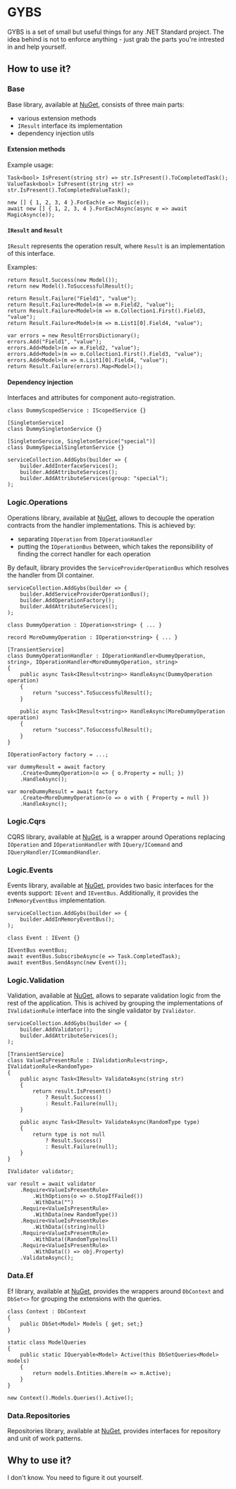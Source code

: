 # GYBS
GYBS is a set of small but useful things for any .NET Standard project. The idea behind is not to enforce anything - just grab the parts you're intrested in and help yourself.

## How to use it?

### Base
Base library, available at [NuGet](https://www.nuget.org/packages/Gybs), consists of three main parts:
* various extension methods
* `IResult` interface its implementation
* dependency injection utils

#### Extension methods
Example usage:
```
Task<bool> IsPresent(string str) => str.IsPresent().ToCompletedTask();
ValueTask<bool> IsPresent(string str) => str.IsPresent().ToCompletedValueTask();

new [] { 1, 2, 3, 4 }.ForEach(e => Magic(e));
await new [] { 1, 2, 3, 4 }.ForEachAsync(async e => await MagicAsync(e));
```

#### `IResult` and `Result`
`IResult` represents the operation result, where `Result` is an implementation of this interface.

Examples:
```
return Result.Success(new Model());
return new Model().ToSuccessfulResult();
```

```
return Result.Failure("Field1", "value");
return Result.Failure<Model>(m => m.Field2, "value");
return Result.Failure<Model>(m => m.Collection1.First().Field3, "value");
return Result.Failure<Model>(m => m.List1[0].Field4, "value");
```

```
var errors = new ResultErrorsDictionary();
errors.Add("Field1", "value");
errors.Add<Model>(m => m.Field2, "value");
errors.Add<Model>(m => m.Collection1.First().Field3, "value");
errors.Add<Model>(m => m.List1[0].Field4, "value");
return Result.Failure(errors).Map<Model>();
```

#### Dependency injection
Interfaces and attributes for component auto-registration.
```
class DummyScopedService : IScopedService {}

[SingletonService]
class DummySingletonService {}

[SingletonService, SingletonService("special")]
class DummySpecialSingletonService {}

serviceCollection.AddGybs(builder => {
    builder.AddInterfaceServices();
    builder.AddAttributeServices();
    builder.AddAttributeServices(group: "special");
);
```

### Logic.Operations
Operations library, available at [NuGet](https://www.nuget.org/packages/Gybs.Logic.Operations), allows to decouple the operation contracts from the handler implementations. This is achieved by:
* separating `IOperation` from `IOperationHandler`
* putting the `IOperationBus` between, which takes the reponsibility of finding the correct handler for each operation

By default, library provides the `ServiceProviderOperationBus` which resolves the handler from DI container.

```
serviceCollection.AddGybs(builder => {
    builder.AddServiceProviderOperationBus();
    builder.AddOperationFactory();
    builder.AddAttributeServices();
);

class DummyOperation : IOperation<string> { ... }

record MoreDummyOperation : IOperation<string> { ... }

[TransientService]
class DummyOperationHandler : IOperationHandler<DummyOperation, string>, IOperationHandler<MoreDummyOperation, string>
{
    public async Task<IResult<string>> HandleAsync(DummyOperation operation)
    {
        return "success".ToSuccessfulResult();
    }
    
    public async Task<IResult<string>> HandleAsync(MoreDummyOperation operation)
    {
        return "success".ToSuccessfulResult();
    }
}

IOperationFactory factory = ...;

var dummyResult = await factory
    .Create<DummyOperation>(o => { o.Property = null; })
    .HandleAsync();
    
var moreDummyResult = await factory
    .Create<MoreDummyOperation>(o => o with { Property = null })
    .HandleAsync();
```

### Logic.Cqrs
CQRS library, available at [NuGet](https://www.nuget.org/packages/Gybs.Logic.Cqrs), is a wrapper around Operations replacing `IOperation` and `IOperationHandler` with `IQuery/ICommand` and `IQueryHandler/ICommandHandler`.

### Logic.Events
Events library, available at [NuGet](https://www.nuget.org/packages/Gybs.Logic.Events), provides two basic interfaces for the events support: `IEvent` and `IEventBus`. Additionally, it provides the `InMemoryEventBus` implementation.

```
serviceCollection.AddGybs(builder => {
    builder.AddInMemoryEventBus();
);

class Event : IEvent {}

IEventBus eventBus;
await eventBus.SubscribeAsync(e => Task.CompletedTask);
await eventBus.SendAsync(new Event());
```

### Logic.Validation
Validation, available at [NuGet](https://www.nuget.org/packages/Gybs.Logic.Validation), allows to separate validation logic from the rest of the application. This is achived by grouping the implementations of `IValidationRule` interface into the single validator by `IValidator`.

```
serviceCollection.AddGybs(builder => {
    builder.AddValidator();
    builder.AddAttributeServices();
);

[TransientService]
class ValueIsPresentRule : IValidationRule<string>, IValidationRule<RandomType>
{
    public async Task<IResult> ValidateAsync(string str)
    {
        return result.IsPresent()
            ? Result.Success()
            : Result.Failure(null);
    }
    
    public async Task<IResult> ValidateAsync(RandomType type)
    {
        return type is not null
            ? Result.Success()
            : Result.Failure(null);
    }
}

IValidator validator;

var result = await validator
    .Require<ValueIsPresentRule>
        .WithOptions(o => o.StopIfFailed())
        .WithData("")
    .Require<ValueIsPresentRule>
        .WithData(new RandomType())
    .Require<ValueIsPresentRule>
        .WithData((string)null)
    .Require<ValueIsPresentRule>
        .WithData((RandomType)null)
    .Require<ValueIsPresentRule>
        .WithData(() => obj.Property)
    .ValidateAsync();
```

### Data.Ef
Ef library, available at [NuGet](https://www.nuget.org/packages/Gybs.Data.Ef), provides the wrappers around `DbContext` and `DbSet<>` for grouping the extensions with the queries.

```
class Context : DbContext
{
    public DbSet<Model> Models { get; set;}
}

static class ModelQueries
{
    public static IQueryable<Model> Active(this DbSetQueries<Model> models)
    {
        return models.Entities.Where(m => m.Active);
    }
}

new Context().Models.Queries().Active();
```

### Data.Repositories
Repositories library, available at [NuGet](https://www.nuget.org/packages/Gybs.Data.Repositories), provides interfaces for repository and unit of work patterns.

## Why to use it?
I don't know. You need to figure it out yourself.